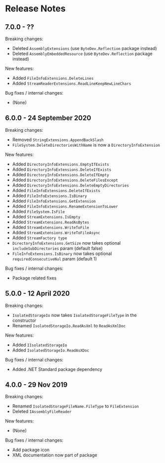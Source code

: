 # Release Notes

## 7.0.0 - ??

Breaking changes:
- Deleted `AssemblyExtensions` (use `ByteDev.Reflection` package instead)
- Deleted `AssemblyEmbeddedResource` (use `ByteDev.Reflection` package instead)

New features:
- Added `FileInfoExtensions.DeleteLines`
- Added `StreamReaderExtensions.ReadLineKeepNewLineChars`

Bug fixes / internal changes:
- (None)

## 6.0.0 - 24 September 2020

Breaking changes:
- Removed `StringExtensions.AppendBackSlash`
- `FileSystem.DeleteDirectoriesWithName` is now a `DirectoryInfoExtension`

New features:
- Added `DirectoryInfoExtensions.EmptyIfExists`
- Added `DirectoryInfoExtensions.DeleteIfExists`
- Added `DirectoryInfoExtensions.DeleteIfEmpty`
- Added `DirectoryInfoExtensions.DeleteFilesExcept`
- Added `DirectoryInfoExtensions.DeleteEmptyDirectories`
- Added `FileInfoExtensions.DeleteIfExists`
- Added `FileInfoExtensions.IsBinary`
- Added `FileInfoExtensions.GetExtension`
- Added `FileInfoExtensions.RenameExtensionToLower`
- Added `FileSystem.IsFile`
- Added `StreamExtensions.IsEmpty`
- Added `StreamExtensions.ReadAsBytes`
- Added `StreamExtensions.WriteToFile`
- Added `StreamExtensions.WriteToFileAsync`
- Added `StreamFactory type`
- `DirectoryInfoExtensions.GetSize` now takes optional `includeSubDirectories` param (default false)
- `FileInfoExtensions.IsBinary` now takes optional `requiredConsecutiveNul` param (default 1)

Bug fixes / internal changes:
- Package related fixes

## 5.0.0 - 12 April 2020

Breaking changes:
- `IsolatedStorageIo` now takes `IsolatedStorageFileType` in the constructor
- Renamed `IsolatedStorageIo.ReadAsXml` to `ReadAsXmlDoc`

New features:
- Added `IIsolatedStorageIo`
- Added `IsolatedStorageIo.ReadAsXDoc`

Bug fixes / internal changes:
- Added .NET Standard package dependency

## 4.0.0 - 29 Nov 2019

Breaking changes:
- Renamed `IsolatedStorageFileName.FileType` to `FileExtension`
- Deleted `IAssemblyFileReader`

New features:
- (None)

Bug fixes / internal changes:
- Add package icon
- XML documentation now part of package
